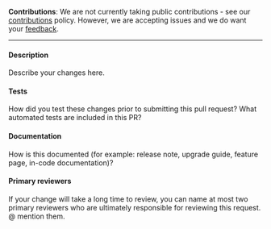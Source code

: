 **Contributions**: We are not currently taking public contributions - see our [contributions](../blob/master/.github/CONTRIBUTING.md) policy. However, we are accepting issues and we do want your [feedback](../README.md#give-us-feedback).

-------

#### Description
Describe your changes here.

#### Tests
How did you test these changes prior to submitting this pull request?
What automated tests are included in this PR?

#### Documentation
How is this documented (for example: release note, upgrade guide, feature page, in-code documentation)?

#### Primary reviewers
If your change will take a long time to review, you can name at most two primary reviewers who are ultimately responsible for reviewing this request. @ mention them.
